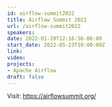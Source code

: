 ```yaml
---
id: airflow-summit2022
title: Airflow Summit 2022
url: /airflow-summit2022
speakers:
date: 2022-01-20T12:16:56-06:00
start_date: 2022-05-23T10:00:00Z
link:  
video: 
projects: 
- Apache Airflow
draft: false
---
```


Visit: https://airflowsummit.org/ 

